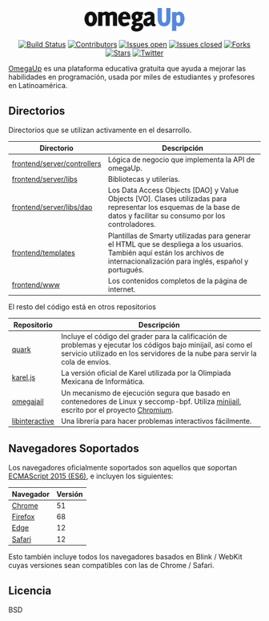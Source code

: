 <p align="center"><a href="https://omegaup.com" target="_blank">
<img src="logo/omegaup.png" width="200" alt="OmegaUp logo">
</a></p>

<p align="center">
  <a href="https://travis-ci.com/omegaup/omegaup" target="_blank"><img src="https://travis-ci.com/omegaup/omegaup.svg" alt="Build Status"></a>
  <a href="https://github.com/omegaup/omegaup/graphs/contributors"><img src="https://img.shields.io/github/contributors/omegaup/omegaup" alt="Contributors"></a>
  <a href="https://github.com/omegaup/omegaup/issues?q=is%3Aissue+is%3Aopen"><img src="https://img.shields.io/github/issues/omegaup/omegaup" alt="Issues open"></a>
  <a href="https://github.com/omegaup/omegaup/issues?q=is%3Aissue+is%3Aclosed"><img src="https://img.shields.io/github/issues-closed/omegaup/omegaup" alt="Issues closed"></a>
  <a href="https://github.com/omegaup/omegaup/network/members"><img src="https://img.shields.io/github/forks/omegaup/omegaup?style=social" alt="Forks"></a>
  <a href="https://github.com/omegaup/omegaup/stargazers"><img src="https://img.shields.io/github/stars/omegaup/omegaup?style=social" alt="Stars"></a>
  <a href="https://twitter.com/omegaup" target="_blank"><img src="https://img.shields.io/twitter/follow/omegaup.svg?style=social&label=Follow" alt="Twitter"></a>
</p>

[OmegaUp](https://omegaup.com) es una plataforma educativa gratuita que ayuda a mejorar las habilidades en programación, usada por miles de estudiantes y profesores en Latinoamérica. 

## Directorios

Directorios que se utilizan activamente en el desarrollo.

| Directorio | Descripción |
|------------|-------------|
| [frontend/server/controllers](https://github.com/omegaup/omegaup/tree/master/frontend/server/controllers) | Lógica de negocio que implementa la API de omegaUp. |
| [frontend/server/libs](https://github.com/omegaup/omegaup/tree/master/frontend/server/libs) | Bibliotecas y utilerías. |
| [frontend/server/libs/dao](https://github.com/omegaup/omegaup/tree/master/frontend/server/libs/dao) | Los Data Access Objects [DAO] y Value Objects [VO]. Clases utilizadas para representar los esquemas de la base de datos y facilitar su consumo por los controladores. |
| [frontend/templates](https://github.com/omegaup/omegaup/tree/master/frontend/templates) | Plantillas de Smarty utilizadas para generar el HTML que se despliega a los usuarios. También aquí están los archivos de internacionalización para inglés, español y portugués. |
| [frontend/www](https://github.com/omegaup/omegaup/tree/master/frontend/www) |  Los contenidos completos de la página de internet. |

El resto del código está en otros repositorios

| Repositorio| Descripción |
|------------|-------------|
| [quark](https://github.com/lhchavez/quark) | Incluye el código del grader para la calificación de problemas y ejecutar los códigos bajo minijail, así como el servicio utilizado en los servidores de la nube para servir la cola de envíos. |
| [karel.js](https://github.com/omegaup/karel.js) | La versión oficial de Karel utilizada por la Olimpiada Mexicana de Informática. | 
| [omegajail](https://github.com/omegaup/omegajail) | Un mecanismo de ejecución segura que basado en contenedores de Linux y seccomp-bpf. Utiliza [minijail](https://android.googlesource.com/platform/external/minijail/+/master), escrito por el proyecto [Chromium](https://www.chromium.org). |
| [libinteractive](https://github.com/omegaup/libinteractive) | Una librería para hacer problemas interactivos fácilmente.

## Navegadores Soportados

Los navegadores oficialmente soportados son aquellos que soportan [ECMAScript 2015 (ES6)](https://caniuse.com/#feat=es6), e incluyen los siguientes:

| Navegador | Versión |
|-----------|---------|
| [Chrome](https://www.google.com/chrome/) | 51 |
|[Firefox](http://mozilla.org/firefox/releases/) | 68 |
| [Edge](https://www.microsoft.com/edge) | 12 |
| [Safari](https://www.apple.com/safari/) | 12 |

Esto también incluye todos los navegadores basados en Blink / WebKit cuyas versiones sean compatibles con las de Chrome / Safari.

## Licencia 

BSD
